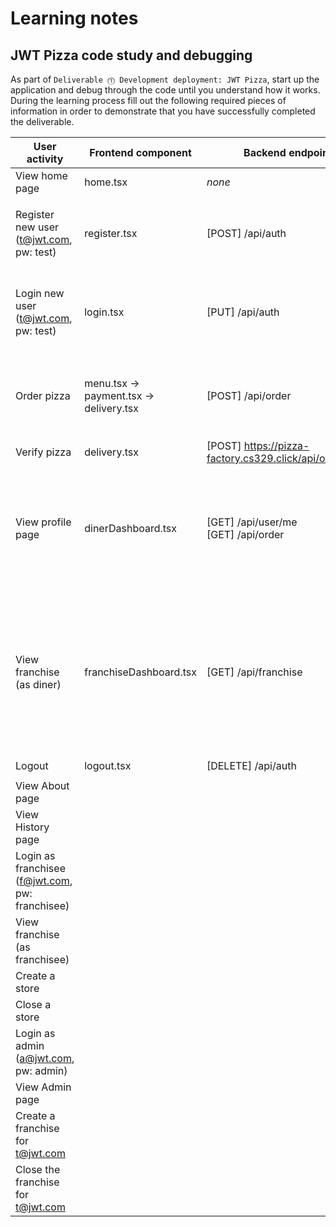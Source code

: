 # Learning notes

## JWT Pizza code study and debugging

As part of `Deliverable ⓵ Development deployment: JWT Pizza`, start up the application and debug through the code until you understand how it works. During the learning process fill out the following required pieces of information in order to demonstrate that you have successfully completed the deliverable.

| User activity                                       | Frontend component | Backend endpoints | Database SQL |
| --------------------------------------------------- | ------------------ | ----------------- | ------------ |
| View home page                                      |   home.tsx    |      _none_             |  _none_            |
| Register new user<br/>(t@jwt.com, pw: test)         |   register.tsx         |  [POST] /api/auth     |   `INSERT INTO user (name, email, password) VALUES (?, ?, ?)` <br/>`INSERT INTO userRole (userId, role, objectId) VALUES (?, ?, ?)`           |
| Login new user<br/>(t@jwt.com, pw: test)            |   login.tsx          |     [PUT] /api/auth       |   `SELECT * FROM user WHERE email=?` <br/>`SELECT * FROM userRole WHERE userId=?` <br/>`INSERT INTO auth (token, userId) VALUES (?, ?) ON DUPLICATE KEY UPDATE token=token`           |
| Order pizza                                         |  menu.tsx -> payment.tsx -> delivery.tsx         |   [POST] /api/order      |  `INSERT INTO dinerOrder (dinerId, franchiseId, storeId, date) VALUES (?, ?, ?, now())` <br/>`INSERT INTO orderItem (orderId, menuId, description, price) VALUES (?, ?, ?, ?)`             |
| Verify pizza                                        |     delivery.tsx               |    [POST] https://pizza-factory.cs329.click/api/order/verify               |   _none_           |
| View profile page                                   |   dinerDashboard.tsx                 |     [GET] /api/user/me <br/> [GET] /api/order              |  `SELECT * FROM user WHERE email=?` <br/>`SELECT * FROM userRole WHERE userId=?` <br/>`SELECT id, franchiseId, storeId, date FROM dinerOrder WHERE dinerId=?` <br/>`SELECT id, menuId, description, price FROM orderItem WHERE orderId=?`            |
| View franchise<br/>(as diner)                       |  franchiseDashboard.tsx |   [GET] /api/franchise                |  `SELECT id, name FROM franchise WHERE name LIKE ? LIMIT ? OFFSET ?` <br/>`SELECT id, name FROM store WHERE franchiseId=?` <br/>`SELECT s.id, s.name, COALESCE(SUM(oi.price), 0) AS totalRevenue FROM dinerOrder AS do JOIN orderItem AS oi ON do.id=oi.orderId RIGHT JOIN store AS s ON s.id=do.storeId WHERE s.franchiseId=? GROUP BY s.id`            |
| Logout                                              |   logout.tsx                 |     [DELETE] /api/auth              |   `DELETE FROM auth WHERE token=?`           |
| View About page                                     |                    |                   |              |
| View History page                                   |                    |                   |              |
| Login as franchisee<br/>(f@jwt.com, pw: franchisee) |                    |                   |              |
| View franchise<br/>(as franchisee)                  |                    |                   |              |
| Create a store                                      |                    |                   |              |
| Close a store                                       |                    |                   |              |
| Login as admin<br/>(a@jwt.com, pw: admin)           |                    |                   |              |
| View Admin page                                     |                    |                   |              |
| Create a franchise for t@jwt.com                    |                    |                   |              |
| Close the franchise for t@jwt.com                   |                    |                   |              |
